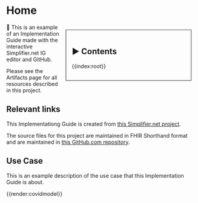 # Home 

<div style="float:right;border:1px;border-style:solid;padding:15px;margin:15px;width:300px;">

## ▶ Contents
{{index:root}}

</div>

👋 This is an example of an Implementation Guide made with the interactive Simplifier.net IG editor and GitHub.

Please see the Artifacts page for all resources described in this project.

## Relevant links

This Implementationg Guide is created from [this Simplifier.net project](https://simplifier.net/acme-fsh-example).

The source files for this project are maintained in FHIR Shorthand format and are maintained in [this GitHub.com repository](https://github.com/wardweistra/ACME-FSH-Example).


## Use Case

This is an example description of the use case that this Implementation Guide is about.

{{render:covidmodel}}